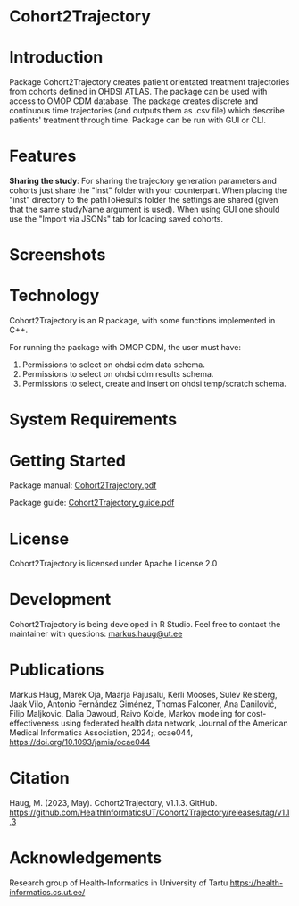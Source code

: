 Cohort2Trajectory
======================

Introduction
============

Package Cohort2Trajectory creates patient orientated treatment trajectories from cohorts defined in OHDSI ATLAS.
The package can be used with access to OMOP CDM database.
The package creates discrete and continuous time trajectories (and outputs them as .csv file) which describe patients' treatment through time.
Package can be run with GUI or CLI.

Features
========
**Sharing the study**: For sharing the trajectory generation parameters and cohorts just share the "inst" folder with your counterpart. When placing the "inst" directory to the pathToResults folder the settings are shared (given that the same studyName argument is used). When using GUI one should use the "Import via JSONs" tab for loading saved cohorts.

Screenshots
===========

Technology
==========
Cohort2Trajectory is an R package, with some functions implemented in C++.

For running the package with OMOP CDM, the user must have:
1. Permissions to select on ohdsi cdm data schema.
2. Permissions to select on ohdsi cdm results schema.
3. Permissions to select, create and insert on ohdsi temp/scratch schema.

System Requirements
===================

Getting Started
===============

Package manual: [Cohort2Trajectory.pdf](https://github.com/HealthInformaticsUT/Cohort2Trajectory/blob/main/Cohort2Trajectory_1.0.pdf)

Package guide: [Cohort2Trajectory_guide.pdf](https://github.com/HealthInformaticsUT/Cohort2Trajectory/blob/main/Cohort2Trajectory_guide_1.0.pdf)
 
License
=======
Cohort2Trajectory is licensed under Apache License 2.0

Development
===========
Cohort2Trajectory is being developed in R Studio. Feel free to contact the maintainer with questions: markus.haug@ut.ee

Publications
============
Markus Haug, Marek Oja, Maarja Pajusalu, Kerli Mooses, Sulev Reisberg, Jaak Vilo, Antonio Fernández Giménez, Thomas Falconer, Ana Danilović, Filip Maljkovic, Dalia Dawoud, Raivo Kolde, Markov modeling for cost-effectiveness using federated health data network, Journal of the American Medical Informatics Association, 2024;, ocae044, https://doi.org/10.1093/jamia/ocae044

Citation
===========
Haug, M. (2023, May). Cohort2Trajectory, v1.1.3. GitHub. https://github.com/HealthInformaticsUT/Cohort2Trajectory/releases/tag/v1.1.3


# Acknowledgements

Research group of Health-Informatics in University of Tartu https://health-informatics.cs.ut.ee/

